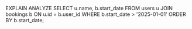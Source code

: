 EXPLAIN ANALYZE
SELECT
    u.name,
    b.start_date
FROM
    users u
JOIN
    bookings b ON u.id = b.user_id
WHERE
    b.start_date > '2025-01-01'
ORDER BY
    b.start_date;
